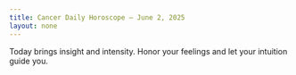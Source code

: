 ```yaml
---
title: Cancer Daily Horoscope – June 2, 2025
layout: none
---
```


Today brings insight and intensity. Honor your feelings and let your intuition guide you.
